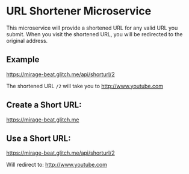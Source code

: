# URL Shortener Microservice

This microservice will provide a shortened URL for any valid URL you submit.
When you visit the shortened URL, you will be redirected to the original address.

## Example
https://mirage-beat.glitch.me/api/shorturl/2

The shortened URL `/2` will take you to http://www.youtube.com


## Create a Short URL:
https://mirage-beat.glitch.me

##  Use a Short URL:
https://mirage-beat.glitch.me/api/shorturl/2

Will redirect to:
http://www.youtube.com